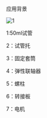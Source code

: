 应用背景

![1](https://user-images.githubusercontent.com/85208732/120420848-bfc88680-c397-11eb-971f-3ac40e1044a6.png)

1:50ml试管 

2：试管托  

3：固定套筒  

4：弹性联轴器  

5：螺柱  

6：转接板  

7：电机



